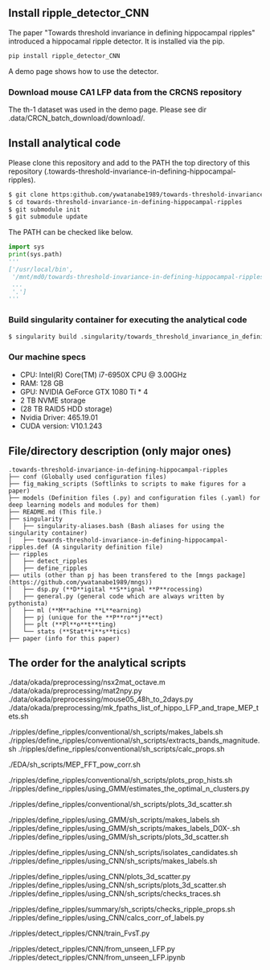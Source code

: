 ## Install ripple_detector_CNN
The paper "Towards threshold invariance in defining hippocampal ripples" introduced a hippocamal ripple detector. It is installed via the pip.
``` python
pip install ripple_detector_CNN
```
A demo page shows how to use the detector.

### Download mouse CA1 LFP data from the CRCNS repository
The th-1 dataset was used in the demo page. Please see dir .data/CRCN_batch_download/download/.


## Install analytical code
Please clone this repository and add to the PATH the top directory of this repository (.towards-threshold-invariance-in-defining-hippocampal-ripples). 

``` bash
$ git clone https:github.com/ywatanabe1989/towards-threshold-invariance-in-defining-hippocampal-ripples
$ cd towards-threshold-invariance-in-defining-hippocampal-ripples
$ git submodule init
$ git submodule update
```

The PATH can be checked like below.
``` python
import sys
print(sys.path)
'''
['/usr/local/bin',
 '/mnt/md0/towards-threshold-invariance-in-defining-hippocampal-ripples/package/src',
 ...
 '.']
'''
```

### Build singularity container for executing the analytical code
``` bash
$ singularity build .singularity/towards_threshold_invariance_in_defining_hippocampal_ripples.sif .singularity/towards_threshold_invariance_in_defining_hippocampal_ripples.def
```

### Our machine specs
- CPU: Intel(R) Core(TM) i7-6950X CPU @ 3.00GHz
- RAM: 128 GB
- GPU: NVIDIA GeForce GTX 1080 Ti * 4
- 2 TB NVME storage
- (28 TB RAID5 HDD storage)
- Nvidia Driver: 465.19.01
- CUDA version: V10.1.243


## File/directory description (only major ones)
```
.towards-threshold-invariance-in-defining-hippocampal-ripples
├── conf (Globally used configuration files)
├── fig_making_scripts (Softlinks to scripts to make figures for a paper)
├── models (Definition files (.py) and configuration files (.yaml) for deep learning models and modules for them)
├── README.md (This file.)
├── singularity 
│   ├── singularity-aliases.bash (Bash aliases for using the singularity container)
│   ├── towards-threshold-invariance-in-defining-hippocampal-ripples.def (A singularity definition file)
├── ripples
│   ├── detect_ripples
│   ├── define_ripples
├── utils (other than pj has been transfered to the [mngs package](https://github.com/ywatanabe1989/mngs))
│   ├── dsp.py (**D**igital **S**ignal **P**rocessing)
│   ├── general.py (general code which are always written by pythonista)
│   ├── ml (**M**achine **L**earning)
│   ├── pj (unique for the **P**ro**j**ect)
│   ├── plt (**Pl**o**t**ting)
│   └── stats (**Stat**i**s**tics)
├── paper (info for this paper)
```


## The order for the analytical scripts
./data/okada/preprocessing/nsx2mat_octave.m
./data/okada/preprocessing/mat2npy.py
./data/okada/preprocessing/mouse05_48h_to_2days.py
./data/okada/preprocessing/mk_fpaths_list_of_hippo_LFP_and_trape_MEP_tets.sh

./ripples/define_ripples/conventional/sh_scripts/makes_labels.sh
./ripples/define_ripples/conventional/sh_scripts/extracts_bands_magnitude.sh
./ripples/define_ripples/conventional/sh_scripts/calc_props.sh

./EDA/sh_scripts/MEP_FFT_pow_corr.sh

./ripples/define_ripples/conventional/sh_scripts/plots_prop_hists.sh
./ripples/define_ripples/using_GMM/estimates_the_optimal_n_clusters.py

./ripples/define_ripples/conventional/sh_scripts/plots_3d_scatter.sh

./ripples/define_ripples/using_GMM/sh_scripts/makes_labels.sh
./ripples/define_ripples/using_GMM/sh_scripts/makes_labels_D0X-.sh
./ripples/define_ripples/using_GMM/sh_scripts/plots_3d_scatter.sh

./ripples/define_ripples/using_CNN/sh_scripts/isolates_candidates.sh
./ripples/define_ripples/using_CNN/sh_scripts/makes_labels.sh

./ripples/define_ripples/using_CNN/plots_3d_scatter.py
./ripples/define_ripples/using_CNN/sh_scripts/plots_3d_scatter.sh
./ripples/define_ripples/using_CNN/sh_scripts/checks_traces.sh

./ripples/define_ripples/summary/sh_scripts/checks_ripple_props.sh
./ripples/define_ripples/using_CNN/calcs_corr_of_labels.py

./ripples/detect_ripples/CNN/train_FvsT.py

./ripples/detect_ripples/CNN/from_unseen_LFP.py
./ripples/detect_ripples/CNN/from_unseen_LFP.ipynb
